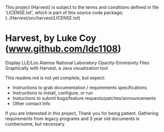 This project (Harvest) is subject to the terms and conditions defined in
file 'LICENSE.txt', which is part of this source code package;
(../Harvest/src/harvest/LICENSE.txt)


Harvest, by Luke Coy (www.github.com/ldc1108)
=======
Display LLE/Los Alamos National Laboratory Opacity-Emmisivity Files Graphically with Harvest, a Java visualization tool

This readme.md is not yet complete, but expect:
- Instructions to grab documentation / requirements specifications
- Instructions to install, configure, or run
- Instuctions to submit bugs/feature requests/patches/announcements
- Other contact Info

If you are interested in this project, Thank you for being patient. Gathering requirements from
legacy programs and 3 year old documents is cumbersome, but necessary.
